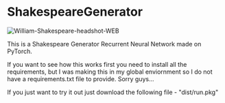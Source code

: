 # ShakespeareGenerator

![William-Shakespeare-headshot-WEB](https://github.com/user-attachments/assets/2b2afa7a-5c07-4fa8-9c22-cf8cfc76a9bf)

This is a Shakespeare Generator Recurrent Neural Network made on PyTorch.

If you want to see how this works first you need to install all the requirements, but I was making this in my global enviornment so I do not have a requirements.txt file to provide. Sorry guys...

If you just want to try it out just download the following file - "dist/run.pkg"
